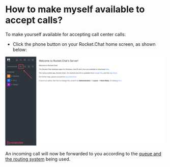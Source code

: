 # How to make myself available to accept calls?

To make yourself available for accepting call center calls:

* Click the phone button on your Rocket.Chat home screen, as shown below:

![Make yourself available to take calls](<../../../.gitbook/assets/Available for accepting calls.png>)

An incoming call will now be forwarded to you according to the [queue and the routing system](../../administration/admin-panel/settings/omnichannel-admins-guide/queue-types-routing-algorithm.md) being used.
